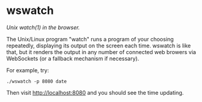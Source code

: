 # wswatch

*Unix watch(1) in the browser.*

The Unix/Linux program "watch" runs a program of your choosing repeatedly,
displaying its output on the screen each time.  wswatch is like that, but it
renders the output in any number of connected web browers via WebSockets (or
a fallback mechanism if necessary).

For example, try:

    ./wswatch -p 8080 date

Then visit [http://localhost:8080](http://localhost:8080) and you should see the time updating.
